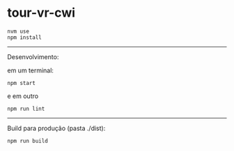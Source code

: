 # tour-vr-cwi

```
nvm use
npm install
```

---

Desenvolvimento:

  em um terminal:
  ```
  npm start
  ```

  e em outro
  ```
  npm run lint
  ```

---

Build para produção (pasta ./dist):

```
npm run build
```
